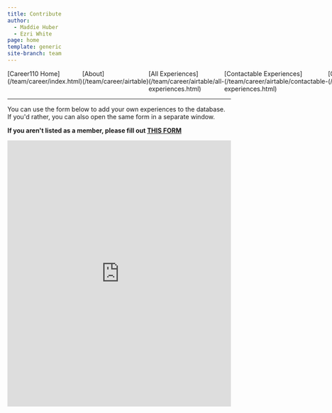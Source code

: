 ```yaml
---
title: Contribute
author:
  - Maddie Huber
  - Ezri White
page: home
template: generic
site-branch: team
---
```


<div style="display: flex;">
<div class="career-nav"> [Career110 Home](/team/career/index.html)</div>
<div class="career-nav"> [About](/team/career/airtable)</div>
<div class="career-nav"> [All Experiences](/team/career/airtable/all-experiences.html)</div>
<div class="career-nav"> [Contactable Experiences](/team/career/airtable/contactable-experiences.html)</div>
<div class="career-nav"> [Companies & Institutions](/team/career/airtable/companies.html)</div>
<div class="career-nav"> [Contribute](/team/career/airtable/contribute.html)</div>

</div>

---

You can use the form below to add your own experiences to the database. If you'd rather, you can also open the same form in a separate window.

**If you aren't listed as a member, please fill out [THIS FORM](https://airtable.com/shrUnZ6oKbfs6wSzw)**

<iframe className="airtable-embed" src="https://airtable.com/embed/shrpbUUeNggkfFlYD?backgroundColor=purple" frameBorder="0" width="100%" height="600"></iframe>
